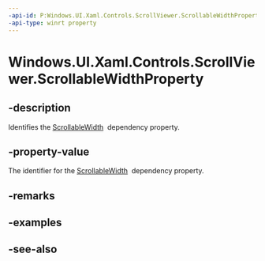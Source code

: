 ```yaml
---
-api-id: P:Windows.UI.Xaml.Controls.ScrollViewer.ScrollableWidthProperty
-api-type: winrt property
---
```


<!-- Property syntax
public Windows.UI.Xaml.DependencyProperty ScrollableWidthProperty { get; }
-->

# Windows.UI.Xaml.Controls.ScrollViewer.ScrollableWidthProperty

## -description
Identifies the [ScrollableWidth](scrollviewer_scrollablewidth.md)  dependency property.



## -property-value
The identifier for the [ScrollableWidth](scrollviewer_scrollablewidth.md)  dependency property.

## -remarks

## -examples

## -see-also
